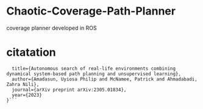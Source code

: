 # Chaotic-Coverage-Path-Planner
coverage planner developed in ROS

# citatation
```@article{amadasun2023autonomous,
  title={Autonomous search of real-life environments combining dynamical system-based path planning and unsupervised learning},
  author={Amadasun, Uyiosa Philip and McNamee, Patrick and Ahmadabadi, Zahra Nili},
  journal={arXiv preprint arXiv:2305.01834},
  year={2023}
}```
